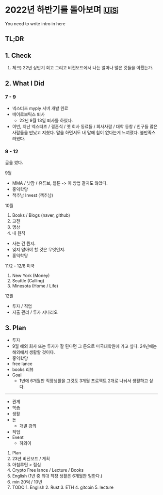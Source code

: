 # 2022년 하반기를 돌아보며 🇺🇸


You need to write intro in here
<!--more-->

## TL;DR

## 1. Check

1. 체크) 22년 상반기 회고 그리고 비전보드에서 나는 얼마나 많은 것들을 이뤘는가.

## 2. What I Did

### 7 - 9

- 넥스터즈 myply 서버 개발 완료
- 베어로보틱스 퇴사
  - 22년 9월 13일 퇴사를 하였다.
- 이번, 지난 넥스터즈 / 결혼식 / 옛 회사 동료들 / 회사사람 / 대학 동창 / 친구들 많은 사람들을 만났고 지쳤다. 말을 하면서도 내 말에 힘이 없다는게 느껴졌다. 불만족스러웠다.

### 9 - 12
글을 썼다.

9월
- MMA / 낮잠 / 유튜브, 웹툰 -> 이 방법 같지도 않았다.
- 홍익학당
- 책추남 Invest (책추남)


10월
1. Books / Blogs (naver, github)
  1. 고전
  2. 명상
  3. 내 원칙
- 사는 건 뭔지.
- 잊지 말아야 할 것은 무엇인지.
- 홍익학당

11/2 - 12/8 미국
  1. New York (Money)
  2. Seattle (Calling)
  3. Minesota (Home / Life)


12월
- 투자 / 직업
- 지출 관리 / 투자 시나리오

## 3. Plan

- 투자
- 9월 해외 회사 또는 투자가 잘 된다면 그 돈으로 미국대학원에 가고 싶다. 24년에는 해외에서 생활할 것이다.
- 홍익학당
- free lance
- books 리뷰
- Goal
  - 1년에 6개월만 직장생활을 그것도 3개월 프로젝트 2개로 나눠서 생활하고 싶다.


---
- 관계
- 학습
- 생활
- 돈
  - 개발 강의
- 직업
- Event
  - 하와이

1. Plan
  1. 23년 비전보드 / 계획
  2. 아침루틴 > 점심
  3. Crypto Free lance / Lecture / Books
  4. English (1년 중 최대 직장 생활은 6개월만 일한다.)
  5. min 20억 / 10년
  6. TODO
    1. English
    2. Rust
    3. ETH
    4. gitcoin
    5. lecture

